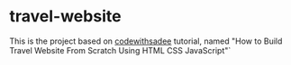 # travel-website

This is the project based on [codewithsadee](https://www.youtube.com/watch?v=VA8cgdMpNf4) tutorial, named "How to Build Travel Website From Scratch Using HTML CSS JavaScript"`

